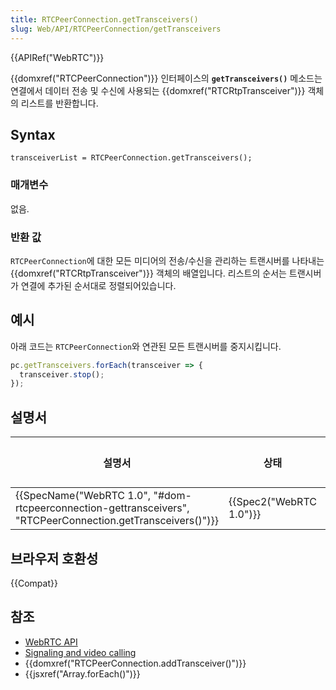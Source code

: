 ```yaml
---
title: RTCPeerConnection.getTransceivers()
slug: Web/API/RTCPeerConnection/getTransceivers
---
```

{{APIRef("WebRTC")}}

{{domxref("RTCPeerConnection")}} 인터페이스의 **`getTransceivers()`** 메소드는 연결에서 데이터 전송 및 수신에 사용되는 {{domxref("RTCRtpTransceiver")}} 객체의 리스트를 반환합니다.

## Syntax

    transceiverList = RTCPeerConnection.getTransceivers();

### 매개변수

없음.

### 반환 값

`RTCPeerConnection`에 대한 모든 미디어의 전송/수신을 관리하는 트랜시버를 나타내는 {{domxref("RTCRtpTransceiver")}} 객체의 배열입니다. 리스트의 순서는 트랜시버가 연결에 추가된 순서대로 정렬되어있습니다.

## 예시

아래 코드는 `RTCPeerConnection`와 연관된 모든 트랜시버를 중지시킵니다.

```js
pc.getTransceivers.forEach(transceiver => {
  transceiver.stop();
});
```

## 설명서

| 설명서                                                                                                                                           | 상태                             | 코멘트 |
| ------------------------------------------------------------------------------------------------------------------------------------------------ | -------------------------------- | ------ |
| {{SpecName("WebRTC 1.0", "#dom-rtcpeerconnection-gettransceivers", "RTCPeerConnection.getTransceivers()")}} | {{Spec2("WebRTC 1.0")}} |        |

## 브라우저 호환성

{{Compat}}

## 참조

- [WebRTC API](/ko/docs/Web/API/WebRTC_API)
- [Signaling and video calling](/ko/docs/Web/API/WebRTC_API/Signaling_and_video_calling)
- {{domxref("RTCPeerConnection.addTransceiver()")}}
- {{jsxref("Array.forEach()")}}
